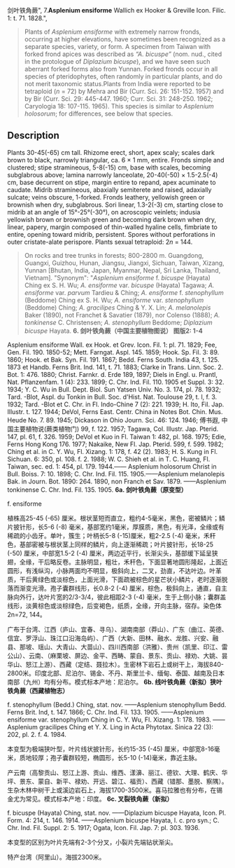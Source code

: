剑叶铁角蕨",
7.**Asplenium ensiforme** Wallich ex Hooker & Greville Icon. Filic. 1: t. 71. 1828.",

> Plants of *Asplenium ensiforme* with extremely narrow fronds, occurring at higher elevations, have sometimes been recognized as a separate species, variety, or form. A specimen from Taiwan with forked frond apices was described as *“A. bicuspe”* (nom. nud., cited in the protologue of *Diplazium bicuspe*), and we have seen such aberrant forked forms also from Yunnan. Forked fronds occur in all species of pteridophytes, often randomly in particular plants, and do not merit taxonomic status.Plants from India were reported to be tetraploid (*n* = 72) by Mehra and Bir (Curr. Sci. 26: 151-152. 1957) and by Bir (Curr. Sci. 29: 445-447. 1960; Curr. Sci. 31: 248-250. 1962; Caryologia 18: 107-115. 1965). This species is similar to *Asplenium holosorum*; for differences, see below that species.

## Description
Plants 30-45(-65) cm tall. Rhizome erect, short, apex scaly; scales dark brown to black, narrowly triangular, ca. 6 × 1 mm, entire. Fronds simple and clustered; stipe stramineous, 5-8(-15) cm, base with scales, becoming subglabrous above; lamina narrowly lanceolate, 20-40(-50) × 1.5-2.5(-4) cm, base decurrent on stipe, margin entire to repand, apex acuminate to caudate. Midrib stramineous, abaxially semiterete and raised, adaxially sulcate; veins obscure, 1-forked. Fronds leathery, yellowish green or brownish when dry, subglabrous. Sori linear, 1.3-2(-3) cm, starting close to midrib at an angle of 15°-25°(-30°), on acroscopic veinlets; indusia yellowish brown or brownish green and becoming dark brown when dry, linear, papery, margin composed of thin-walled hyaline cells, fimbriate to entire, opening toward midrib, persistent. Spores without perforations in outer cristate-alate perispore. Plants sexual tetraploid: 2*n* = 144.

> On rocks and tree trunks in forests; 800-2800 m. Guangdong, Guangxi, Guizhou, Hunan, Jiangsu, Jiangxi, Sichuan, Taiwan, Xizang, Yunnan [Bhutan, India, Japan, Myanmar, Nepal, Sri Lanka, Thailand, Vietnam].
  "Synonym": "*Asplenium ensiforme* f. *bicuspe* (Hayata) Ching ex S. H. Wu; *A. ensiforme* var. *bicuspe* (Hayata) Tagawa; *A. ensiforme* var. *parvum* Tardieu &amp; Ching; *A. ensiforme* f. *stenophyllum* (Beddome) Ching ex S. H. Wu; *A. ensiforme* var. *stenophyllum* (Beddome) Ching; *A. gracilipes* Ching &amp; Y. X. Lin; *A. melanolepis* Baker (1890), not Franchet &amp; Savatier (1879), nor Colenso (1888); *A. tonkinense* C. Christensen; *A. stenophyllum* Beddome; *Diplazium bicuspe* Hayata.
**6. 剑叶铁角蕨（中国主要植物图说） 图版2: 1-4**

Asplenium ensiforme Wall. ex Hook. et Grev. Icon. Fil. 1: pl. 71. 1829; Fee, Gen. Fil. 190. 1850-52; Mett. Farngat. Aspl. 145. 1859; Hook. Sp. Fil. 3: 89. 1860; Hook. et Bak. Syn. Fil. 191. 1867; Bedd. Ferns South. India 43, t. 125. 1873 et Handb. Ferns Brit. Ind. 141, t. 71. 1883; Clarke in Trans. Linn. Soc. 2. Bot. 1: 476. 1880; Christ. Farnkr. d. Erde 189, 1897; Diels in Engl. u. Prantl, Nat. Pflanzenfam. 1 (4): 233. 1899; C. Chr. Ind. Fil. 110. 1905 et Suppl. 3: 32. 1934; Y. C. Wu in Bull. Dept. Biol. Sun Yatsen Univ. No. 3. 174, pl. 78. 1932; Tard. -Blot, Aspl. du Tonkin in Bull. Soc. d'Hist. Nat. Toulouse 29, t. l, f. 3. 1932; Tard. -Blot et C. Chr. in Fl. Indo-Chine 7 (2): 221. 1939; H. Ito, Fil. Jap. Illustr. t. 127. 1944; DeVol, Ferns East. Centr. China in Notes Bot. Chin. Mus. Heude No. 7. 89. 1945; Dickason in Ohio Journ. Sci. 46: 124. 1946; 傅书遐, 中国主要植物说(蕨类植物门) 99, f. 122. 1957; Tagawa, Col. Illustr. Jap. Pterid. 147, pl. 61, f. 326. 1959; DeVol et Kuo in Fl. Taiwan 1: 482, pl. 168. 1975; Edie, Ferns Hong Kong 176. 1977; Nakaike, New Fl. Jap. Pterid. 599, f. 599. 1982; Ching et al. in C. Y. Wu, Fl. Xizang. 1: 178, f. 42 (2). 1983; H. S. Kung in Fl. Sichuan. 6: 350, pl. 108. f. 2. 1988; W. C. Shieh et al. in T. C. Huang, Fl. Taiwan, sec. ed. 1: 454, pl. 179. 1944.—— Asplenium holosorum Christ in Bull. Boiss. 7: 10. 1898; C. Chr. Ind. Fil. 115. 1905.——Asplenium melanolepis Bak. in Journ. Bot. 1890: 264. 1890, non Franch et Sav. 1879. ——Asplenium tonkinense C. Chr. Ind. Fil. 135. 1905.
**6a. 剑叶铁角蕨（原变型）**

f. ensiforme

植株高25-45 (-65) 厘米。根状茎短而直立，粗约4-5毫米，黑色，密被鳞片；鳞片披针形，长5-6 (-8) 毫米，基部宽约1毫米，厚膜质，黑色，有光泽，全缘或有稀疏的小齿牙。单叶，簇生；叶柄长5-8 (-15)厘米，粗2-2.5 (-4) 毫米，禾秆色，基部密被与根状茎上同样的鳞片，向上逐渐稀疏；叶片披针形，长18-25 (-50) 厘米，中部宽1.5-2 (-4) 厘米，两边近平行，长渐尖头，基部缓下延呈狭翅，全缘，干后略反卷。主脉明显，粗壮，禾秆色，下面显著地圆形隆起，上面近圆形，有浅纵沟，小脉两面均不明显，极斜向上，二叉，劲直，不达叶边。叶革质，干后黄绿色或淡棕色，上面光滑，下面疏被棕色的星芒状小鳞片，老时逐渐脱落而渐变光滑。孢子囊群线形，长0.8-2 (-4) 厘米，棕色，极斜向上，通直，自主脉向外行，达叶片宽的2/3-3/4，彼此相距2-3 (-4) 毫米，生于上侧小脉；囊群盖线形，淡黄棕色或淡棕绿色，后变褐色，纸质，全缘，开向主脉，宿存。染色体2n=72, 144。

广布于台湾、江西（庐山、宜春、寻乌）、湖南南部（莽山）、广东（曲江、英德、信宜、罗浮山、珠江口沿海岛屿）、广西（大新、田林、融水、龙胜、兴安、融县、那坡、瑶山、大青山、大苗山）、四川西南部（洪雅）、贵州（凯里、印江、雷公山）、云南、（麻栗坡、屏边、金平、西畴、蒙自、景东、贡山、禄劝、大姚、昙华山、怒江上游）、西藏（定结、聂拉木）。生密林下岩石上或树干上，海拔840-2800米。印度北部、尼泊尔、锡金、不丹、斯里兰卡、缅甸、泰国、越南及日本南部（九州）均有分布。模式标本产地：尼泊尔。
**6b. 线叶铁角蕨（新拟）狭叶铁角蕨（西藏植物志）**

f. stenophyllum (Bedd.) Ching, stat. nov. ——Asplenium stenophyllum Bedd. Ferns Brit. Ind, t. 147. 1866; C. Chr. Ind. Fil. 133. 1905. ——Asplenium ensiforme var. stenophyllum Ching in C. Y. Wu, Fl. Xizang. 1: 178. 1983. ——Asplenium gracilipes Ching et Y. X. Ling in Acta Phytotax. Sinica 22 (3): 202, pl. 2. f. 4. 1984.

本变型为极端狭叶型，叶片线状披针形，长约15-35 (-45) 厘米，中部宽8-16毫米，质地较厚；孢子囊群较短，椭圆形，长5-10 (-14)毫米，靠近主脉。

产云南（高黎贡山、怒江上游、贡山、维西、漾濞、丽江、德钦、大理、鹤庆、华坪、景东、蒙自、新平、禄劝、开远、碧江、福贡）、西藏（错那、墨脱、察隅）。生杂木林中树干上或溪边岩石上，海拔1700-3500米。喜马拉雅也有分布，在锡金尤为常见。模式标本产地：印度。
**6c. 叉裂铁角蕨（新拟）**

f. bicuspe (Hayata) Ching, stat. nov. ——Diplazium bicuspe Hayata, Icon. Pl. Form. 4: 214, t. 146. 1914. ——Asplenium bicuspe Hayata, l. c. pro syn.; C. Chr. Ind. Fil. Suppl. 2: 5. 1917; Ogata, Icon. Fil. Jap. 7: pl. 303. 1936.

本变型的区别为叶片先端有2-3个分叉，小裂片先端钻状渐尖。

特产台湾（阿里山）。海拔2300米。
